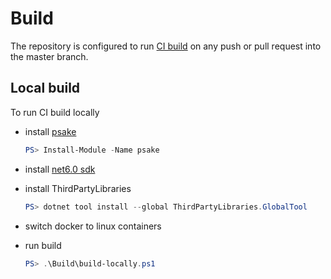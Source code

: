 # Build

The repository is configured to run [CI build](https://github.com/max-ieremenko/test/actions) on any push or pull request into the master branch.

## Local build

To run CI build locally

- install [psake](https://www.powershellgallery.com/packages/psake)

    ``` powershell
    PS> Install-Module -Name psake
    ```

- install [net6.0 sdk](https://dotnet.microsoft.com/download/dotnet/6.0)

- install ThirdPartyLibraries

    ``` powershell
    PS> dotnet tool install --global ThirdPartyLibraries.GlobalTool
    ```

- switch docker to linux containers

- run build

    ``` powershell
    PS> .\Build\build-locally.ps1
    ```
